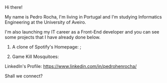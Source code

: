 Hi there!

My name is Pedro Rocha, I'm living in Portugal and I'm studying Informatics Engineering at the University of Aveiro.

I'm also launching my IT career as a Front-End developer and you can see some projects that I have already done below.

1) A clone of Spotify's Homepage: ;

2) Game Kill Mosquitoes: 

LinkedIn's Profile: https://www.linkedin.com/in/pedrohenrocha/

Shall we connect?
